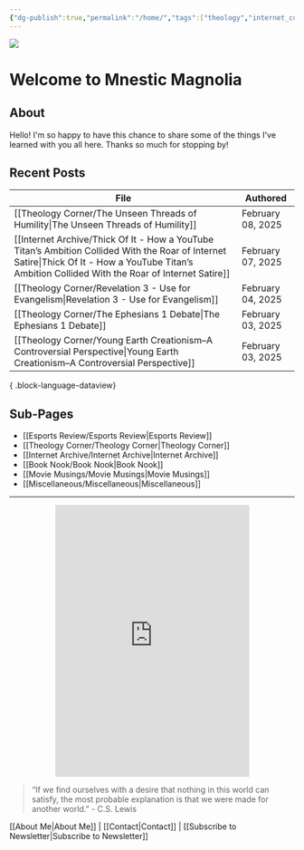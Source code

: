 ```yaml
---
{"dg-publish":true,"permalink":"/home/","tags":["theology","internet_culture","books","movies","miscellaneous","esports","gardenEntry"]}
---
```


![](https://i.imgur.com/Gwb8h2a.jpeg)
# Welcome to Mnestic Magnolia
## About
Hello! I'm so happy to have this chance to share some of the things I've learned with you all here. Thanks so much for stopping by!
## Recent Posts

| File                                                                                                                                                                                                   | Authored          |
| ------------------------------------------------------------------------------------------------------------------------------------------------------------------------------------------------------ | ----------------- |
| [[Theology Corner/The Unseen Threads of Humility\|The Unseen Threads of Humility]]                                                                                                                  | February 08, 2025 |
| [[Internet Archive/Thick Of It - How a YouTube Titan’s Ambition Collided With the Roar of Internet Satire\|Thick Of It - How a YouTube Titan’s Ambition Collided With the Roar of Internet Satire]] | February 07, 2025 |
| [[Theology Corner/Revelation 3 - Use for Evangelism\|Revelation 3 - Use for Evangelism]]                                                                                                            | February 04, 2025 |
| [[Theology Corner/The Ephesians 1 Debate\|The Ephesians 1 Debate]]                                                                                                                                  | February 03, 2025 |
| [[Theology Corner/Young Earth Creationism–A Controversial Perspective\|Young Earth Creationism–A Controversial Perspective]]                                                                        | February 03, 2025 |

{ .block-language-dataview}
## Sub-Pages

- [[Esports Review/Esports Review\|Esports Review]]
- [[Theology Corner/Theology Corner\|Theology Corner]]
- [[Internet Archive/Internet Archive\|Internet Archive]]
- [[Book Nook/Book Nook\|Book Nook]]
- [[Movie Musings/Movie Musings\|Movie Musings]]
- [[Miscellaneous/Miscellaneous\|Miscellaneous]]

---

<div style="display: flex; justify-content: center;">
  <iframe src="https://i.giphy.com/media/v1.Y2lkPTc5MGI3NjExaWRla25sNDhkNW00MXNyeTgzY3Z1NnlqdmszZjVsYTc4amRrdWtiZyZlcD12MV9pbnRlcm5hbF9naWZfYnlfaWQmY3Q9Zw/ayBZf3xVtT74Q/giphy.gif" 
          width="343" height="480" frameBorder="0" allowFullScreen></iframe>
</div>

> “If we find ourselves with a desire that nothing in this world can satisfy, the most probable explanation is that we were made for another world.” - C.S. Lewis

[[About Me\|About Me]] | [[Contact\|Contact]] | [[Subscribe to Newsletter\|Subscribe to Newsletter]]